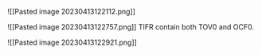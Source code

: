 ![[Pasted image 20230413122112.png]]


![[Pasted image 20230413122757.png]]
TIFR contain both TOV0 and OCF0.

![[Pasted image 20230413122921.png]]
